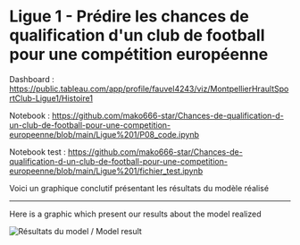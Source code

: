 # Ligue 1 - Prédire les chances de qualification d'un club de football pour une compétition européenne

Dashboard : https://public.tableau.com/app/profile/fauvel4243/viz/MontpellierHraultSportClub-Ligue1/Histoire1


Notebook : https://github.com/mako666-star/Chances-de-qualification-d-un-club-de-football-pour-une-competition-europeenne/blob/main/Ligue%201/P08_code.ipynb


Notebook test : https://github.com/mako666-star/Chances-de-qualification-d-un-club-de-football-pour-une-competition-europeenne/blob/main/Ligue%201/fichier_test.ipynb 

Voici un graphique conclutif présentant les résultats du modèle réalisé 

---

Here is a graphic which present our results about the model realized

![Résultats du model / Model result](https://github.com/mako666-star/Chances-de-qualification-d-un-club-de-football-pour-une-competition-europeenne/blob/main/Ligue%201/Montpellier%20H%C3%A9rault%20Sport%20Club%20-%20Ligue%201.png)
